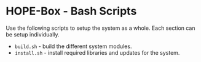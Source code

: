 # HOPE-Box - Bash Scripts

Use the following scripts to setup the system as a whole.  Each section can be setup individually. 

* `build.sh` - build the different system modules.
* `install.sh` - install required libraries and updates for the system.
